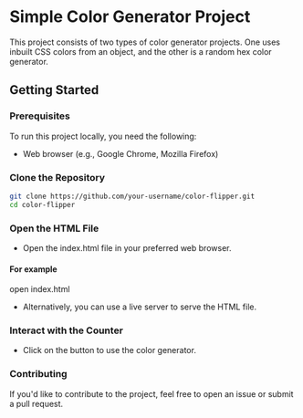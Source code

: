# Simple Color Generator Project

This project consists of two types of color generator projects. One uses inbuilt CSS colors from an object, and the other is a random hex color generator.

## Getting Started

### Prerequisites

To run this project locally, you need the following:

- Web browser (e.g., Google Chrome, Mozilla Firefox)

### Clone the Repository

```bash
git clone https://github.com/your-username/color-flipper.git
cd color-flipper
```

### Open the HTML File

- Open the index.html file in your preferred web browser.

#### For example

open index.html

- Alternatively, you can use a live server to serve the HTML file.

### Interact with the Counter

- Click on the button to use the color generator.

### Contributing

If you'd like to contribute to the project, feel free to open an issue or submit a pull request.
